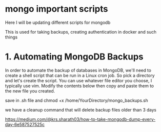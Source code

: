 # mongo important scripts

Here I will be updating different scripts for mongodb 

This is used for taking backups, creating authentication in docker and such things


# 1. Automating MongoDB Backups


 In order to automate the backup of databases in MongoDB, we'll need to create a shell script that can be run in a Linux cron job. So pick a directory and let's create the script. You can use whatever file editor you choose, I typically use vim. Modify the contents below then copy and paste them to the new file you created.

save in .sh file and chmod +x /home/YourDirectory/mongo_backups.sh

we have a cleanup command that will delete backup files older than 3 days

https://medium.com/@krs.sharath03/how-to-take-mongodb-dump-every-day-6e587527525c


